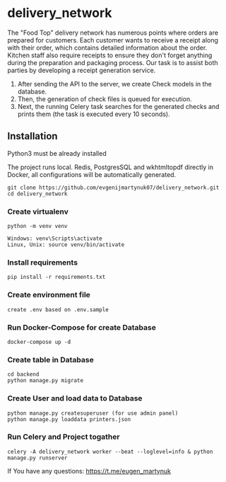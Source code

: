 # delivery_network


The "Food Top" delivery network has numerous points where orders are prepared for customers. Each customer wants to receive a receipt along with their order, which contains detailed information about the order. Kitchen staff also require receipts to ensure they don't forget anything during the preparation and packaging process. Our task is to assist both parties by developing a receipt generation service.

1. After sending the API to the server, we create Check models in the database.
2. Then, the generation of check files is queued for execution.
3. Next, the running Celery task searches for the generated checks and prints them (the task is executed every 10 seconds).

## Installation

Python3 must be already installed

The project runs local. 
Redis, PostgresSQL and wkhtmltopdf directly in Docker, all configurations will be automatically generated.

```shell
git clone https://github.com/evgenijmartynuk07/delivery_network.git
cd delivery_network
```

### Create virtualenv
```shell
python -m venv venv

Windows: venv\Scripts\activate
Linux, Unix: source venv/bin/activate
```

### Install requirements
```shell
pip install -r requirements.txt
```

### Create environment file
```shell
create .env based on .env.sample
```

### Run Docker-Compose for create Database
```shell
docker-compose up -d
```

### Create table in Database
```shell
cd backend
python manage.py migrate
```

### Create User and load data to Database
```shell
python manage.py createsuperuser (for use admin panel)
python manage.py loaddata printers.json
```

### Run Celery and Project togather
```shell
celery -A delivery_network worker --beat --loglevel=info & python manage.py runserver
```

If You have any questions: https://t.me/eugen_martynuk